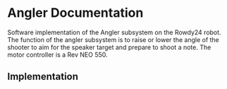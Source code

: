 # Angler Documentation

Software implementation of the Angler subsystem on the Rowdy24 robot. The function of the angler subsystem is to raise or lower the angle of the shooter to aim for the speaker target and prepare to shoot a note. The motor controller is a Rev NEO 550.

## Implementation


